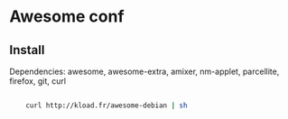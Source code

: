 Awesome conf
===========

## Install

Dependencies: awesome, awesome-extra, amixer, nm-applet, parcellite, firefox, git, curl

```bash

    curl http://kload.fr/awesome-debian | sh
```
